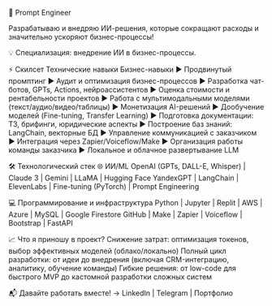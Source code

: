 🚀 Prompt Engineer

Разрабатываю и внедряю ИИ-решения, которые сокращают расходы и значительно ускоряют бизнес-процессы!

💡 Специализация: внедрение ИИ в бизнес-процессы.

⚡️ Скилсет
Технические навыки	Бизнес-навыки
▶ Продвинутый промптинг	▶ Аудит и оптимизация бизнес-процессов
▶ Разработка чат-ботов, GPTs, Actions, нейроассистентов	▶ Оценка стоимости и рентабельности проектов
▶ Работа с мультимодальными моделями (текст/аудио/видео/таблицы)	▶ Монетизация AI-решений
▶ Дообучение моделей (Fine-tuning, Transfer Learning)	▶ Подготовка документации: ТЗ, брифинги, юридические аспекты
▶ Построение баз знаний: LangChain, векторные БД	▶ Управление коммуникацией с заказчиком
▶ Интеграция через Zapier/Voiceflow/Make	▶ Организация работы команды заказчика
▶ Локальное и облачное развертывание LLM	

🛠️ Технологический стек
🌐 ИИ/ML
OpenAI (GPTs, DALL-E, Whisper) | Claude 3 | Gemini | LLaMA | Hugging Face
YandexGPT | LangChain | ElevenLabs | Fine-tuning (PyTorch) | Prompt Engineering

💻 Программирование и инфраструктура
Python | Jupyter | Replit | AWS | Azure | MySQL | Google Firestore
GitHub | Make | Zapier | Voiceflow | Bootstrap | FastAPI

📈 Что я приношу в проект?
Снижение затрат: оптимизация токенов, выбор эффективных моделей (облако/локально)
Полный цикл разработки: от идеи до внедрения (включая CRM-интеграцию, аналитику, обучение команды)
Гибкие решения: от low-code для быстрого MVP до кастомной разработки сложных систем

📬 Давайте работать вместе! → LinkedIn | Telegram | Портфолио
